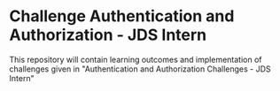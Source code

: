 # Challenge Authentication and Authorization - JDS Intern

This repository will contain learning outcomes and implementation of challenges given in "Authentication and Authorization Challenges - JDS Intern"
